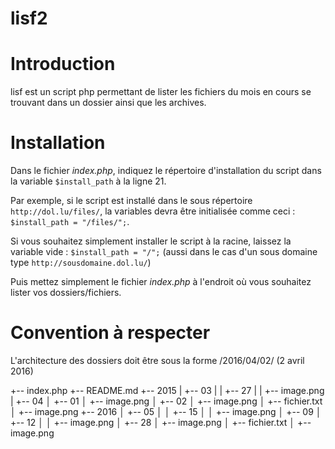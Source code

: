lisf2
====

Introduction
====
lisf est un script php permettant de lister les fichiers du mois en cours se trouvant dans un dossier ainsi que les archives.

Installation
====
Dans le fichier *index.php*, indiquez le répertoire d'installation du script dans la variable `$install_path` à la ligne 21.

Par exemple, si le script est installé dans le sous répertoire `http://dol.lu/files/`, la variables devra être initialisée comme ceci : `$install_path = "/files/";`.

Si vous souhaitez simplement installer le script à la racine, laissez la variable vide : `$install_path = "/";` (aussi dans le cas d'un sous domaine type `http://sousdomaine.dol.lu/`)

Puis mettez simplement le fichier *index.php* à l'endroit où vous souhaitez lister vos dossiers/fichiers.

Convention à respecter
====
L'architecture des dossiers doit être sous la forme /2016/04/02/ (2 avril 2016)

+-- index.php
+-- README.md
+-- 2015
|   +-- 03
|   |    +-- 27
|   |       +-- image.png
|   +-- 04
│       +-- 01
│           +-- image.png
│       +-- 02
│           +-- image.png
│           +-- fichier.txt
│           +-- image.png
+-- 2016
│   +-- 05
│   │   +-- 15
│   │       +-- image.png
│   +-- 09
│       +-- 12
│       │   +-- image.png
│       +-- 28
│           +-- image.png
│           +-- fichier.txt
│           +-- image.png
